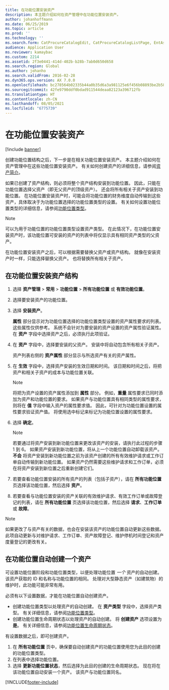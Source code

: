 ```yaml
---
title: 在功能位置安装资产
description: 本主题介绍如何在资产管理中在功能位置安装资产。
author: johanhoffmann
ms.date: 06/25/2019
ms.topic: article
ms.prod: ''
ms.technology: ''
ms.search.form: CatProcureCatalogEdit, CatProcureCatalogListPage, EntAssetFunctionalLocationObjectChange, EntAssetFunctionalLocationObjectInstall, EntAssetFunctionalLocationObject
audience: Application User
ms.reviewer: kamaybac
ms.custom: 2214
ms.assetid: 2f3e0441-414d-402b-b28b-7ab0d650d658
ms.search.region: Global
ms.author: johanho
ms.search.validFrom: 2016-02-28
ms.dyn365.ops.version: AX 7.0.0
ms.openlocfilehash: bc278564b02335b44a0b35d6a3a981125e6f456b08893be2b5886f0a55396d52
ms.sourcegitcommit: 42fe9790ddf0bdad911544deaa82123a396712fb
ms.translationtype: HT
ms.contentlocale: zh-CN
ms.lasthandoff: 08/05/2021
ms.locfileid: "6775739"
---
```

# <a name="install-assets-on-functional-locations"></a>在功能位置安装资产

[!include [banner](../../includes/banner.md)]

 

创建功能位置结构之后，下一步是在相关功能位置安装资产。 本主题介绍如何在资产管理中在这些功能位置安装资产。 有关如何创建资产的详细信息，请参阅[资产简介](../objects/introduction-to-objects.md)。

如果已创建了资产结构，则必须将整个资产结构安装到功能位置。 因此，只能在功能位置选择父资产（即无父资产的顶级资产）。 还会将所有相关子资产安装到功能位置。 在功能位置安装资产时，可能会将功能位置的财务维度自动传输到这些资产，具体取决于为功能位置选择的功能位置类型的设置。 有关如何设置功能位置类型的详细信息，请参阅[功能位置类型](../setup-for-functional-locations/functional-location-types.md)。

> [!NOTE]
> 可以为用于功能位置的功能位置类型设置资产类型。 在此情况下，在功能位置安装资产时，该功能位置可安装的资产的列表中将仅显示具有相同资产类型的父资产。

在功能位置安装资产之后，可以根据需要替换父资产或资产结构。 就像在安装资产时一样，只能选择替换父资产。 也将替换所有相关子资产。 


## <a name="install-an-asset-structure-on-a-functional-location"></a>在功能位置安装资产结构

1. 选择 **资产管理** \> **常用** \> **功能位置** \> **所有功能位置** 或 **有效功能位置**。
2. 选择要安装资产的功能位置。
3. 选择 **安装资产**。

    **属性** 部分显示对为功能位置选择的功能位置类型设置的资产属性要求的列表。 这些属性仅供参考。 系统不会针对为要安装的资产设置的资产属性验证属性。 在 **资产** 字段中选择资产之后，必须执行此项验证。

4. 在 **资产** 字段中，选择要安装的父资产。 安装中将自动包含所有相关子资产。

    资产列表右侧的 **资产属性** 部分显示与所选资产有关的资产属性。

5. 在 **生效** 字段中，选择资产安装的生效日期和时间。 该日期和时间之后，将把资产和相关子资产的成本与功能位置关联。

    > [!NOTE]
    > 将把为资产设置的资产属性添加到 **属性** 部分。 例如，**重量** 属性要求已同时添加为资产和功能位置的要求。 如果资产与功能位置具有相同类型的属性要求，则将在 **值** 字段中输入资产的属性要求值。 因此，可针对为功能位置设置的属性要求验证资产值。 将使用选中标记来标记为功能位置设置的属性要求。

6. 选择 **确定**。

    > [!NOTE]
    > 若要通过将资产安装到新功能位置来更改该资产的安装，请执行此过程的步骤 1 到 6。 如果资产安装到新功能位置，将从上一个功能位置自动卸载该资产。 **不会** 将资产安装到新功能位置之前为该资产创建的所有有效维护请求或工作订单自动传输到新功能位置。 如果资产仍然需要这些维护请求和工作订单，必须在将资产安装到新位置之后重新创建它们。

7. 若要查看功能位置安装的所有资产的列表（包括子资产），请在 **所有功能位置** 页选择该功能位置，然后选择 **资产**。
8. 若要查看与功能位置安装的资产关联的有效维护请求、有效工作订单或故障登记的列表，请在 **所有功能位置** 页选择该功能位置，然后选择 **请求**、**工作订单** 或 **故障**。

> [!NOTE]
> 如果更改了与资产有关的数据，也会在安装该资产的功能位置自动更新这些数据。 此项自动更新与对维护请求、工作订单、资产故障登记、维护停机时间登记和资产度量登记的更改有关。

## <a name="automatically-create-one-asset-on-a-functional-location"></a>在功能位置自动创建一个资产

可设置功能位置阶段和功能位置类型，以便处理功能位置 *一个* 资产的自动创建。 该资产获取的 ID 和名称与功能位置的相同。 处理对大型静态资产（如建筑物）的维护时，此功能可能非常有用。

必须有以下设置数据，才能在功能位置自动创建资产。

- 创建功能位置类型以处理资产的自动创建。 在 **资产类型** 字段中，选择资产类型。 有关详细信息，请参阅[功能位置类型](../setup-for-functional-locations/functional-location-types.md)。
- 创建功能位置生命周期状态以处理资产的自动创建。 将 **创建资产** 选项设置为 **是**。 有关详细信息，请参阅[功能位置生命周期状态](../setup-for-functional-locations/functional-location-stages.md)。

有设置数据之后，即可创建资产。

1. 在 **所有功能位置** 页中，确保要自动创建资产的功能位置使用您为此目的创建的功能位置类型。
2. 在列表中选择功能位置。
3. 选择 **更新功能位置状态**，然后选择为此目的创建的生命周期状态。 现在将在该功能位置自动安装一个资产。 该资产与功能位置同名。


[!INCLUDE[footer-include](../../../includes/footer-banner.md)]